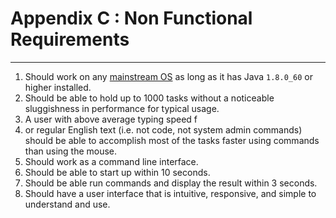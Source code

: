 # Appendix C : Non Functional Requirements

---

1. Should work on any [mainstream OS](#mainstream-os) as long as it has Java `1.8.0_60` or higher installed.
2. Should be able to hold up to 1000 tasks without a noticeable sluggishness in performance for typical usage.
3. A user with above average typing speed f
4. or regular English text (i.e. not code, not system admin commands)
   should be able to accomplish most of the tasks faster using commands than using the mouse.
4. Should work as a command line interface.
5. Should be able to start up within 10 seconds.
6. Should be able run commands and display the result within 3 seconds.
7. Should have a user interface that is intuitive, responsive, and simple to understand and use.